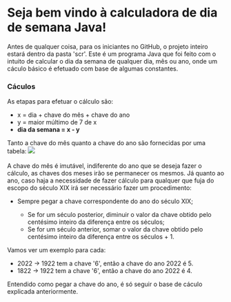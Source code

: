 <h1>Seja bem vindo à calculadora de dia de semana Java! </h1>
Antes de qualquer coisa, para os iniciantes no GitHub, o projeto inteiro estará dentro da pasta 'scr'.
Este é um programa Java que foi feito com o intuito de calcular o dia da semana de qualquer dia, mês ou ano, onde um cáculo básico é efetuado com base de algumas constantes.

<h3>Cáculos</h3>
As etapas para efetuar o cálculo são:
 <ul>
  <li>x = dia + chave do mês + chave do ano</li>
  <li>y = maior múltimo de 7 de x</li>
  <li><b>dia da semana = x - y</b></li>        
</ul>
 Tanto a chave do mês quanto a chave do ano são fornecidas por uma tabela:
 <img src="https://mega.ibxk.com.br/2014/06/05/05130532559314.jpg?ims=610x">
 <br><br>
 A chave do mês é imutável, indiferente do ano que se deseja fazer o cálculo, as chaves dos meses irão se permanecer os mesmos.
 Já quanto ao ano, caso haja a necessidade de fazer cálculo para qualquer que fuja do escopo do século XIX irá ser necessário fazer um procedimento:
 <ul>
  <li>Sempre pegar a chave correspondente do ano do século XIX;</li>
    <ul>
      <li>Se for um século posterior, diminuir o valor da chave obtido pelo centésimo inteiro da diferença entre os séculos;</li>
      <li>Se for um século anterior, somar o valor da chave obtido pelo centésimo inteiro da diferença entre os séculos + 1.</li>
    </ul>
</ul>
Vamos ver um exemplo para cada:
<ul>
  <li>2022 -> 1922 tem a chave '6', então a chave do ano 2022 é 5.</li>
  <li>1822 -> 1922 tem a chave '6', então a chave do ano 2022 é 4.</li>
</ul>
Entendido como pegar a chave do ano, é só seguir o base de cáculo explicada anteriormente.
